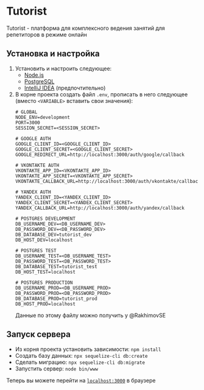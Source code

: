 # Tutorist
Tutorist - платформа для комплексного ведения занятий для репетиторов в режиме онлайн
## Установка и настройка
1. Установить и настроить следующее:
    * [Node.js](https://nodejs.org/) 
    * [PostgreSQL](https://www.postgresql.org/)
    * [IntelliJ IDEA](https://www.jetbrains.com/ru-ru/idea/) (предпочтительно)
2. В корне проекта создать файл `.env`, прописать в него следующее (вместо `<VARIABLE>` вставить свои значения):
    ```
    # GLOBAL
    NODE_ENV=development
    PORT=3000
    SESSION_SECRET=<SESSION_SECRET>

    # GOOGLE AUTH
    GOOGLE_CLIENT_ID=<GOOGLE_CLIENT_ID>
    GOOGLE_CLIENT_SECRET=<GOOGLE_CLIENT_SECRET>
    GOOGLE_REDIRECT_URL=http://localhost:3000/auth/google/callback
    
    # VKONTAKTE AUTH
    VKONTAKTE_APP_ID=<VKONTAKTE_APP_ID>
    VKONTAKTE_APP_SECRET=<VKONTAKTE_APP_SECRET>
    VKONTAKTE_CALLBACK_URL=http://localhost:3000/auth/vkontakte/callback
    
    # YANDEX AUTH
    YANDEX_CLIENT_ID=<YANDEX_CLIENT_ID>
    YANDEX_CLIENT_SECRET=<YANDEX_CLIENT_SECRET>
    YANDEX_CALLBACK_URL=http://localhost:3000/auth/yandex/callback
    
    # POSTGRES DEVELOPMENT
    DB_USERNAME_DEV=<DB_USERNAME_DEV>
    DB_PASSWORD_DEV=<DB_PASSWORD_DEV>
    DB_DATABASE_DEV=tutorist_dev
    DB_HOST_DEV=localhost
    
    # POSTGRES TEST
    DB_USERNAME_TEST=<DB_USERNAME_TEST>
    DB_PASSWORD_TEST=<DB_PASSWORD_TEST>
    DB_DATABASE_TEST=tutorist_test
    DB_HOST_TEST=localhost
    
    # POSTGRES PRODUCTION
    DB_USERNAME_PROD=<DB_USERNAME_PROD>
    DB_PASSWORD_PROD=<DB_PASSWORD_PROD>
    DB_DATABASE_PROD=tutorist_prod
    DB_HOST_PROD=localhost
    ```
    Данные по этому файлу можно получить у @RakhimovSE
## Запуск сервера
* Из корня проекта установить зависимости: `npm install`
* Создать базу данных: `npx sequelize-cli db:create`
* Сделать миграцию: `npx sequelize-cli db:migrate`
* Запустить сервер: `node bin/www`

Теперь вы можете перейти на [`localhost:3000`](http://localhost:3000) в браузере